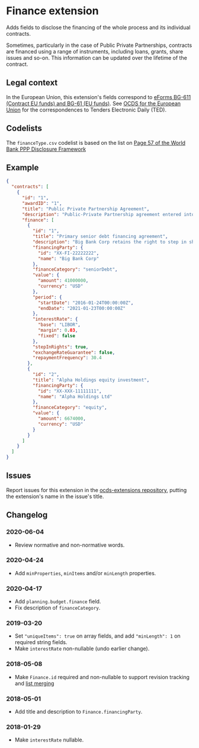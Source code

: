 # Finance extension

Adds fields to disclose the financing of the whole process and its individual contracts.

Sometimes, particularly in the case of Public Private Partnerships, contracts are financed using a range of instruments, including loans, grants, share issues and so-on. This information can be updated over the lifetime of the contract.

## Legal context

In the European Union, this extension's fields correspond to [eForms BG-611 (Contract EU funds) and BG-61 (EU funds)](https://github.com/eForms/eForms). See [OCDS for the European Union](http://standard.open-contracting.org/profiles/eu/master/en/) for the correspondences to Tenders Electronic Daily (TED).

## Codelists

The `financeType.csv` codelist is based on the list on [Page 57 of the World Bank PPP Disclosure Framework](http://pubdocs.worldbank.org/en/143671469558797229/FrameworkPPPDisclosure-071416.pdf#page=57)

## Example

```json
{
  "contracts": [
    {
      "id": "1",
      "awardID": "1",
      "title": "Public Private Partnership Agreement",
      "description": "Public-Private Partnership agreement entered into by and between telecoms promoter, together with national fibre infrastructure and the special purpose vehicle Mega Consortium Ltd",
      "finance": [
        {
          "id": "1",
          "title": "Primary senior debt financing agreement",
          "description": "Big Bank Corp retains the right to step in should Mega Consortium fail to comply with the repayment schedule for a period of 3 consecutive months.",
          "financingParty": {
            "id": "XX-FI-22222222",
            "name": "Big Bank Corp"
          },
          "financeCategory": "seniorDebt",
          "value": {
            "amount": 41000000,
            "currency": "USD"
          },
          "period": {
            "startDate": "2016-01-24T00:00:00Z",
            "endDate": "2021-01-23T00:00:00Z"
          },
          "interestRate": {
            "base": "LIBOR",
            "margin": 0.03,
            "fixed": false
          },
          "stepInRights": true,
          "exchangeRateGuarantee": false,
          "repaymentFrequency": 30.4
        },
        {
          "id": "2",
          "title": "Alpha Holdings equity investment",
          "financingParty": {
            "id": "XX-XXX-11111111",
            "name": "Alpha Holdings Ltd"
          },
          "financeCategory": "equity",
          "value": {
            "amount": 6674000,
            "currency": "USD"
          }
        }
      ]
    }
  ]
}
```

## Issues

Report issues for this extension in the [ocds-extensions repository](https://github.com/open-contracting/ocds-extensions/issues), putting the extension's name in the issue's title.

## Changelog

### 2020-06-04

* Review normative and non-normative words.

### 2020-04-24

* Add `minProperties`, `minItems` and/or `minLength` properties.

### 2020-04-17

* Add `planning.budget.finance` field.
* Fix description of `financeCategory`.

### 2019-03-20

* Set `"uniqueItems": true` on array fields, and add `"minLength": 1` on required string fields.
* Make `interestRate` non-nullable (undo earlier change).

### 2018-05-08

* Make `Finance.id` required and non-nullable to support revision tracking and [list merging](http://standard.open-contracting.org/latest/en/schema/merging/#lists)

### 2018-05-01

* Add title and description to `Finance.financingParty`.

### 2018-01-29

* Make `interestRate` nullable.
